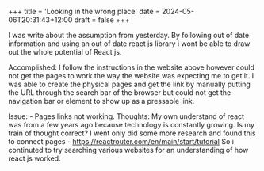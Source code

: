 +++
title = 'Looking in the wrong place'
date = 2024-05-06T20:31:43+12:00
draft = false
+++

I was write about the assumption from yesterday. By following out of date information and using an out of date react js library i wont be able to draw out the whole potential of React js.

Accomplished:
I follow the instructions in the website above however could not get the pages to work the way the website was expecting me to get it. I was able to create the physical pages and get the link by manually putting the URL through the search bar of the browser but could not get the navigation bar or element to show up as a pressable link.

Issue: - Pages links not working.
Thoughts:
My own understand of react was from a few years ago because technology is constantly growing. Is my train of thought correct?
I went only did some more research and found this to connect pages - https://reactrouter.com/en/main/start/tutorial
So i continuted to try searching various websites for an understanding of how react js worked.

